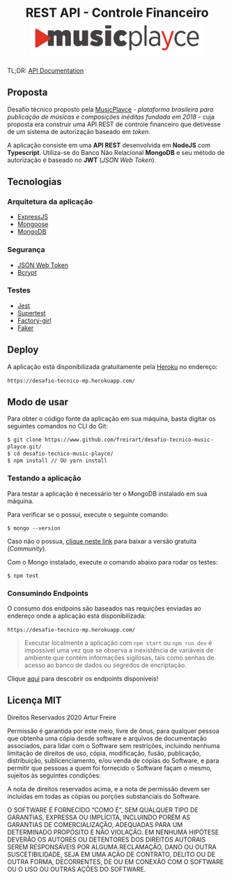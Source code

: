 <h1 align="center">
	REST API - Controle Financeiro<br/>
	<a href="http://www.musicplayce.com" target="_blank">
		<img src="https://raw.githubusercontent.com/freirart/desafio-tecnico-music-playce/main/public/readme-caption-image.gif" width="400" />
	</a>
</h1>

TL;DR: <a href="https://github.com/freirart/desafio-tecnico-music-playce/blob/main/public/docs.md" id="docs" target="_blank"> API Documentation </a>

## Proposta
Desafio técnico proposto pela <a href="http://www.musicplayce.com" target="_blank">MusicPlayce</a> _- plataforma brasileira para publicação de músicas e composições inéditas fundada em 2018 -_ cuja proposta era construir uma API REST de controle financeiro que detivesse de um sistema de autorização baseado em _token_.

A aplicação consiste em uma __API REST__ desenvolvida em __NodeJS__ com __Typescript__. Utiliza-se do Banco Não Relacional __MongoDB__ e seu método de autorização é baseado no __JWT__ (_JSON Web Token_).

## Tecnologias

### Arquitetura da aplicação
* <a href="https://github.com/expressjs/express" target="_blank">ExpressJS</a>
* <a href="https://github.com/Automattic/mongoose" target="_blank">Mongoose</a>
* <a href="https://www.mongodb.com/" target="_blank">MongoDB</a>

### Segurança
* <a href="https://github.com/auth0/node-jsonwebtoken" target="_blank">JSON Web Token</a>
* <a href="https://github.com/kelektiv/node.bcrypt.js" target="_blank">Bcrypt</a>

### Testes
* <a href="https://github.com/facebook/jest" target="_blank">Jest</a>
* <a href="https://github.com/visionmedia/supertest" target="_blank">Supertest</a>
* <a href="https://github.com/simonexmachina/factory-girl" target="_blank">Factory-girl</a>
* <a href="https://github.com/Marak/faker.js" target="_blank">Faker</a>

## Deploy

A aplicação está disponibilizada gratuitamente pela <a href="https://www.heroku.com">Heroku</a> no endereço: <br>

`https://desafio-tecnico-mp.herokuapp.com/`

## Modo de usar
Para obter o código fonte da aplicação em sua máquina, basta digitar os seguintes comandos no CLI do Git:

```
$ git clone https://www.github.com/freirart/desafio-tecnico-music-playce.git/
$ cd desafio-tecnico-music-playce/
$ npm install // OU yarn install
```

### Testando a aplicação
Para testar a aplicação é necessário ter o MongoDB instalado em sua máquina.

Para verificar se o possui, execute o seguinte comando:

```
$ mongo --version
```

Caso não o possua, <a href="https://www.mongodb.com/try/download/community">clique neste link</a> para baixar a versão gratuita (_Community_).

Com o Mongo instalado, execute o comando abaixo para rodar os testes:

```
$ npm test
```
### Consumindo Endpoints
O consumo dos endpoins são baseados nas requições enviadas ao endereço onde a aplicação está disponibilizada: <br>

`https://desafio-tecnico-mp.herokuapp.com/`

> Executar localmente a aplicação com `npm start` ou `npm run dev` é impossível uma vez que se observa a inexistência de variáveis de ambiente que contém informações sigilosas, tais como senhas de acesso ao banco de dados ou segredos de encriptação.

Clique <a href="https://github.com/freirart/desafio-tecnico-music-playce/blob/main/public/docs.md" id="docs" target="_blank">aqui</a> para descobrir os endpoints disponíveis!

## Licença MIT
Direitos Reservados 2020 Artur Freire

Permissão é garantida por este meio, livre de ônus, para qualquer pessoa que obtenha uma cópia desde software e arquivos de documentação associados, para lidar com o Software sem restrições, incluindo nenhuma limitação de direitos de uso, cópia, modificação, fusão, publicação, distribuição, sublicenciamento, e/ou venda de cópias do Software, e para permitir que pessoas a quem foi fornecido o Software façam o mesmo, sujeitos às seguintes condições:

A nota de direitos reservados acima, e a nota de permissão devem ser incluídas em todas as cópias ou porções substanciais do Software.

O SOFTWARE É FORNECIDO “COMO É”, SEM QUALQUER TIPO DE GARANTIAS, EXPRESSA OU IMPLÍCITA, INCLUINDO PORÉM AS GARANTIAS DE COMERCIALIZAÇÃO, ADEQUADAS PARA UM DETERMINADO PROPÓSITO E NÃO VIOLAÇÃO. EM NENHUMA HIPÓTESE DEVERÃO OS AUTORES OU DETENTORES DOS DIREITOS AUTORAIS SEREM RESPONSÁVEIS POR ALGUMA RECLAMAÇÃO, DANO OU OUTRA SUSCETIBILIDADE, SEJA EM UMA AÇÃO DE CONTRATO, DELITO OU DE OUTRA FORMA, DECORRENTES, DE OU EM CONEXÃO COM O SOFTWARE OU O USO OU OUTRAS AÇÕES DO SOFTWARE.
